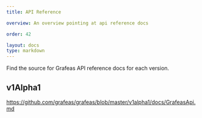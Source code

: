 ```yaml
---
title: API Reference

overview: An overview pointing at api reference docs

order: 42

layout: docs
type: markdown
---
```


Find the source for Grafeas API reference docs for each version.
## v1Alpha1

https://github.com/grafeas/grafeas/blob/master/v1alpha1/docs/GrafeasApi.md
